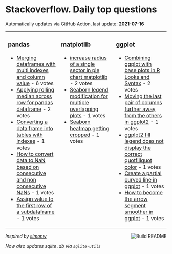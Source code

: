 # Stackoverflow. Daily top questions 

Automatically updates via GitHub Action, last update: **<!-- date starts -->2021-07-16<!-- date ends -->**


<table><tr><td valign="top" width="33%">

### pandas
<!-- pandas starts -->
* [Merging dataframes with multi indexes and column value](https://stackoverflow.com/questions/68407112/merging-dataframes-with-multi-indexes-and-column-value) - 6 votes
* [Applying rolling median across row for pandas dataframe](https://stackoverflow.com/questions/68403571/applying-rolling-median-across-row-for-pandas-dataframe) - 2 votes
* [Converting a data frame into tables with indexes](https://stackoverflow.com/questions/68405892/converting-a-data-frame-into-tables-with-indexes) - 1 votes
* [How to convert data to NaN based on consecutive and non consecutive NaNs](https://stackoverflow.com/questions/68404282/how-to-convert-data-to-nan-based-on-consecutive-and-non-consecutive-nans) - 1 votes
* [Assign value to the first row of a subdataframe](https://stackoverflow.com/questions/68407041/assign-value-to-the-first-row-of-a-sub-dataframe) - 1 votes
<!-- pandas ends -->
</td><td valign="top" width="34%">


### matplotlib
<!-- matplotlib starts -->
* [increase radius of a single sector in pie chart matplotlib](https://stackoverflow.com/questions/68404274/increase-radius-of-a-single-sector-in-pie-chart-matplotlib) - 2 votes
* [Seaborn legend modification for multiple overlapping plots](https://stackoverflow.com/questions/68413808/seaborn-legend-modification-for-multiple-overlapping-plots) - 1 votes
* [Seaborn heatmap getting cropped](https://stackoverflow.com/questions/68405941/seaborn-heatmap-getting-cropped) - 1 votes
<!-- matplotlib ends -->
</td><td valign="top" width="34%">


### ggplot
<!-- ggplot2 starts -->
* [Combining ggplot with base plots in R Looks and Syntax](https://stackoverflow.com/questions/68406650/combining-ggplot-with-base-plots-in-r-looks-and-syntax) - 2 votes
* [Moving the last pair of columns further away from the others in ggplot2](https://stackoverflow.com/questions/68405889/moving-the-last-pair-of-columns-further-away-from-the-others-in-ggplot2) - 1 votes
* [ggplot2 fill legend does not display the correct quotfillquot color](https://stackoverflow.com/questions/68402735/ggplot2-fill-legend-does-not-display-the-correct-fill-color) - 1 votes
* [Create a partial curved line in ggplot](https://stackoverflow.com/questions/68412206/create-a-partial-curved-line-in-ggplot) - 1 votes
* [How to become the arrow segment smoother in ggplot](https://stackoverflow.com/questions/68409500/how-to-become-the-arrow-segment-smoother-in-ggplot) - 1 votes
<!-- ggplot2 ends -->
</td></tr></table>

<a href="https://github.com/hp0404/hp0404/actions"><img src="https://github.com/hp0404/hp0404/workflows/Build%20README/badge.svg" align="right" alt="Build README"></a> <p>*Inspired by  [simonw](https://github.com/simonw/simonw)*</p> <p> *Now also updates sqlite .db via `sqlite-utils`* </p>

